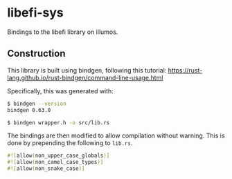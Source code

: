 # libefi-sys

Bindings to the libefi library on illumos.

## Construction

This library is built using bindgen, following this tutorial:
<https://rust-lang.github.io/rust-bindgen/command-line-usage.html>

Specifically, this was generated with:

```bash
$ bindgen --version
bindgen 0.63.0

$ bindgen wrapper.h -o src/lib.rs
```

The bindings are then modified to allow compilation without warning.
This is done by prepending the following to `lib.rs`.

```rust
#![allow(non_upper_case_globals)]
#![allow(non_camel_case_types)]
#![allow(non_snake_case)]
```
